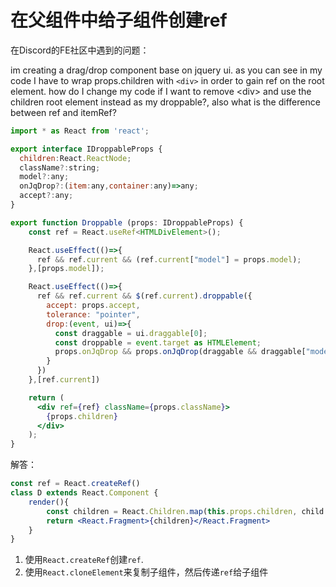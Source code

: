 # 在父组件中给子组件创建ref

在Discord的FE社区中遇到的问题：

&#x20;im creating a drag/drop component base on jquery ui. as you can see in my code I have to wrap props.children with `<div>` in order to gain ref on the root element. how do I change my code if I want to remove \<div> and use the children root element instead as my droppable?, also what is the difference between ref and itemRef?

```jsx
import * as React from 'react';

export interface IDroppableProps {
  children:React.ReactNode;
  className?:string;
  model?:any;
  onJqDrop?:(item:any,container:any)=>any;
  accept?:any;
}

export function Droppable (props: IDroppableProps) {
    const ref = React.useRef<HTMLDivElement>();

    React.useEffect(()=>{
      ref && ref.current && (ref.current["model"] = props.model);
    },[props.model]);

    React.useEffect(()=>{
      ref && ref.current && $(ref.current).droppable({
        accept: props.accept,
        tolerance: "pointer",
        drop:(event, ui)=>{
          const draggable = ui.draggable[0];
          const droppable = event.target as HTMLElement;
          props.onJqDrop && props.onJqDrop(draggable && draggable["model"] || null, droppable && droppable["model"] || null);
        }
      })
    },[ref.current])

    return (
      <div ref={ref} className={props.className}>
        {props.children}
      </div>
    );
}
```

解答：

```jsx
const ref = React.createRef()
class D extends React.Component {
    render(){
        const children = React.Children.map(this.props.children, child => React.cloneElement(child, {ref}))
        return <React.Fragment>{children}</React.Fragment>        
    }
}
```

1. 使用`React.createRef`创建`ref`.
2. 使用`React.cloneElement`来复制子组件，然后传递`ref`给子组件


